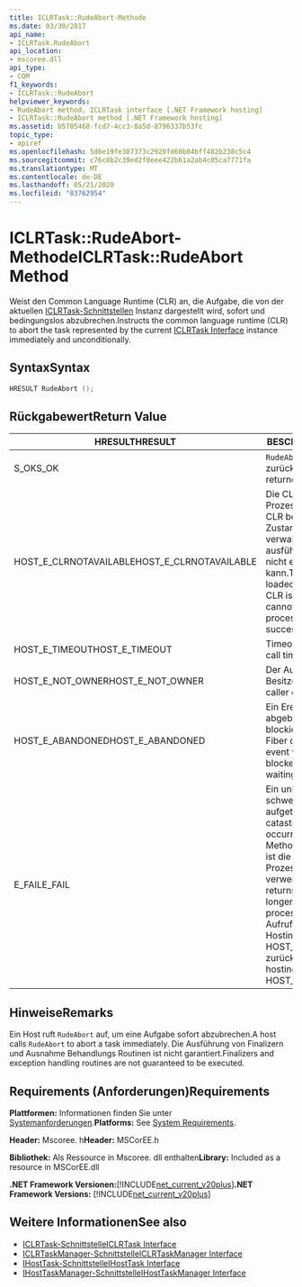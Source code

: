 ```yaml
---
title: ICLRTask::RudeAbort-Methode
ms.date: 03/30/2017
api_name:
- ICLRTask.RudeAbort
api_location:
- mscoree.dll
api_type:
- COM
f1_keywords:
- ICLRTask::RudeAbort
helpviewer_keywords:
- RudeAbort method, ICLRTask interface [.NET Framework hosting]
- ICLRTask::RudeAbort method [.NET Framework hosting]
ms.assetid: b5785468-fcd7-4cc3-8a5d-8796337b53fc
topic_type:
- apiref
ms.openlocfilehash: 5d6e19fe307373c2920fd60b04bff482b238c5c4
ms.sourcegitcommit: c76c8b2c39ed2f0eee422b61a2ab4c05ca7771fa
ms.translationtype: MT
ms.contentlocale: de-DE
ms.lasthandoff: 05/21/2020
ms.locfileid: "83762954"
---
```

# <a name="iclrtaskrudeabort-method"></a><span data-ttu-id="23fb7-102">ICLRTask::RudeAbort-Methode</span><span class="sxs-lookup"><span data-stu-id="23fb7-102">ICLRTask::RudeAbort Method</span></span>
<span data-ttu-id="23fb7-103">Weist den Common Language Runtime (CLR) an, die Aufgabe, die von der aktuellen [ICLRTask-Schnittstellen](iclrtask-interface.md) Instanz dargestellt wird, sofort und bedingungslos abzubrechen.</span><span class="sxs-lookup"><span data-stu-id="23fb7-103">Instructs the common language runtime (CLR) to abort the task represented by the current [ICLRTask Interface](iclrtask-interface.md) instance immediately and unconditionally.</span></span>  
  
## <a name="syntax"></a><span data-ttu-id="23fb7-104">Syntax</span><span class="sxs-lookup"><span data-stu-id="23fb7-104">Syntax</span></span>  
  
```cpp  
HRESULT RudeAbort ();
```  
  
## <a name="return-value"></a><span data-ttu-id="23fb7-105">Rückgabewert</span><span class="sxs-lookup"><span data-stu-id="23fb7-105">Return Value</span></span>  
  
|<span data-ttu-id="23fb7-106">HRESULT</span><span class="sxs-lookup"><span data-stu-id="23fb7-106">HRESULT</span></span>|<span data-ttu-id="23fb7-107">BESCHREIBUNG</span><span class="sxs-lookup"><span data-stu-id="23fb7-107">Description</span></span>|  
|-------------|-----------------|  
|<span data-ttu-id="23fb7-108">S_OK</span><span class="sxs-lookup"><span data-stu-id="23fb7-108">S_OK</span></span>|<span data-ttu-id="23fb7-109">`RudeAbort`wurde erfolgreich zurückgegeben.</span><span class="sxs-lookup"><span data-stu-id="23fb7-109">`RudeAbort` returned successfully.</span></span>|  
|<span data-ttu-id="23fb7-110">HOST_E_CLRNOTAVAILABLE</span><span class="sxs-lookup"><span data-stu-id="23fb7-110">HOST_E_CLRNOTAVAILABLE</span></span>|<span data-ttu-id="23fb7-111">Die CLR wurde nicht in einen Prozess geladen, oder die CLR befindet sich in einem Zustand, in dem Sie verwalteten Code nicht ausführen oder den-Befehl nicht erfolgreich verarbeiten kann.</span><span class="sxs-lookup"><span data-stu-id="23fb7-111">The CLR has not been loaded into a process, or the CLR is in a state in which it cannot run managed code or process the call successfully.</span></span>|  
|<span data-ttu-id="23fb7-112">HOST_E_TIMEOUT</span><span class="sxs-lookup"><span data-stu-id="23fb7-112">HOST_E_TIMEOUT</span></span>|<span data-ttu-id="23fb7-113">Timeout des Aufrufes.</span><span class="sxs-lookup"><span data-stu-id="23fb7-113">The call timed out.</span></span>|  
|<span data-ttu-id="23fb7-114">HOST_E_NOT_OWNER</span><span class="sxs-lookup"><span data-stu-id="23fb7-114">HOST_E_NOT_OWNER</span></span>|<span data-ttu-id="23fb7-115">Der Aufrufer ist nicht Besitzer der Sperre.</span><span class="sxs-lookup"><span data-stu-id="23fb7-115">The caller does not own the lock.</span></span>|  
|<span data-ttu-id="23fb7-116">HOST_E_ABANDONED</span><span class="sxs-lookup"><span data-stu-id="23fb7-116">HOST_E_ABANDONED</span></span>|<span data-ttu-id="23fb7-117">Ein Ereignis wurde abgebrochen, während ein blockierter Thread oder eine Fiber darauf wartete.</span><span class="sxs-lookup"><span data-stu-id="23fb7-117">An event was canceled while a blocked thread or fiber was waiting on it.</span></span>|  
|<span data-ttu-id="23fb7-118">E_FAIL</span><span class="sxs-lookup"><span data-stu-id="23fb7-118">E_FAIL</span></span>|<span data-ttu-id="23fb7-119">Ein unbekannter schwerwiegender Fehler ist aufgetreten.</span><span class="sxs-lookup"><span data-stu-id="23fb7-119">An unknown catastrophic failure occurred.</span></span> <span data-ttu-id="23fb7-120">Wenn eine Methode E_FAIL zurückgibt, ist die CLR innerhalb des Prozesses nicht mehr verwendbar.</span><span class="sxs-lookup"><span data-stu-id="23fb7-120">When a method returns E_FAIL, the CLR is no longer usable within the process.</span></span> <span data-ttu-id="23fb7-121">Nachfolgende Aufrufe von Hostingmethoden geben HOST_E_CLRNOTAVAILABLE zurück.</span><span class="sxs-lookup"><span data-stu-id="23fb7-121">Subsequent calls to hosting methods return HOST_E_CLRNOTAVAILABLE.</span></span>|  
  
## <a name="remarks"></a><span data-ttu-id="23fb7-122">Hinweise</span><span class="sxs-lookup"><span data-stu-id="23fb7-122">Remarks</span></span>  
 <span data-ttu-id="23fb7-123">Ein Host ruft `RudeAbort` auf, um eine Aufgabe sofort abzubrechen.</span><span class="sxs-lookup"><span data-stu-id="23fb7-123">A host calls `RudeAbort` to abort a task immediately.</span></span> <span data-ttu-id="23fb7-124">Die Ausführung von Finalizern und Ausnahme Behandlungs Routinen ist nicht garantiert.</span><span class="sxs-lookup"><span data-stu-id="23fb7-124">Finalizers and exception handling routines are not guaranteed to be executed.</span></span>  
  
## <a name="requirements"></a><span data-ttu-id="23fb7-125">Requirements (Anforderungen)</span><span class="sxs-lookup"><span data-stu-id="23fb7-125">Requirements</span></span>  
 <span data-ttu-id="23fb7-126">**Plattformen:** Informationen finden Sie unter [Systemanforderungen](../../get-started/system-requirements.md).</span><span class="sxs-lookup"><span data-stu-id="23fb7-126">**Platforms:** See [System Requirements](../../get-started/system-requirements.md).</span></span>  
  
 <span data-ttu-id="23fb7-127">**Header:** Mscoree. h</span><span class="sxs-lookup"><span data-stu-id="23fb7-127">**Header:** MSCorEE.h</span></span>  
  
 <span data-ttu-id="23fb7-128">**Bibliothek:** Als Ressource in Mscoree. dll enthalten</span><span class="sxs-lookup"><span data-stu-id="23fb7-128">**Library:** Included as a resource in MSCorEE.dll</span></span>  
  
 <span data-ttu-id="23fb7-129">**.NET Framework Versionen:**[!INCLUDE[net_current_v20plus](../../../../includes/net-current-v20plus-md.md)]</span><span class="sxs-lookup"><span data-stu-id="23fb7-129">**.NET Framework Versions:** [!INCLUDE[net_current_v20plus](../../../../includes/net-current-v20plus-md.md)]</span></span>  
  
## <a name="see-also"></a><span data-ttu-id="23fb7-130">Weitere Informationen</span><span class="sxs-lookup"><span data-stu-id="23fb7-130">See also</span></span>

- [<span data-ttu-id="23fb7-131">ICLRTask-Schnittstelle</span><span class="sxs-lookup"><span data-stu-id="23fb7-131">ICLRTask Interface</span></span>](iclrtask-interface.md)
- [<span data-ttu-id="23fb7-132">ICLRTaskManager-Schnittstelle</span><span class="sxs-lookup"><span data-stu-id="23fb7-132">ICLRTaskManager Interface</span></span>](iclrtaskmanager-interface.md)
- [<span data-ttu-id="23fb7-133">IHostTask-Schnittstelle</span><span class="sxs-lookup"><span data-stu-id="23fb7-133">IHostTask Interface</span></span>](ihosttask-interface.md)
- [<span data-ttu-id="23fb7-134">IHostTaskManager-Schnittstelle</span><span class="sxs-lookup"><span data-stu-id="23fb7-134">IHostTaskManager Interface</span></span>](ihosttaskmanager-interface.md)
